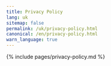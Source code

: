 ```yaml
---
title: Privacy Policy
lang: uk
sitemap: false
permalink: /uk/privacy-policy.html
canonical: /en/privacy-policy.html
warn_language: true
---
```


{% include pages/privacy-policy.md %}
